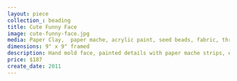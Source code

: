 ```yaml
---
layout: piece
collection_: beading
title: Cute Funny Face
image: cute-funny-face.jpg
media: Paper Clay,  paper mache, acrylic paint, seed beads, fabric, thread
dimensions: 9" x 9" framed
description: Hand mold face, painted details with paper mache strips, encased in various side beads and peyote stitch, quilted, matted in  glassed maple frame 2 inches in depth.
price: $187
create_date: 2011
---
```

